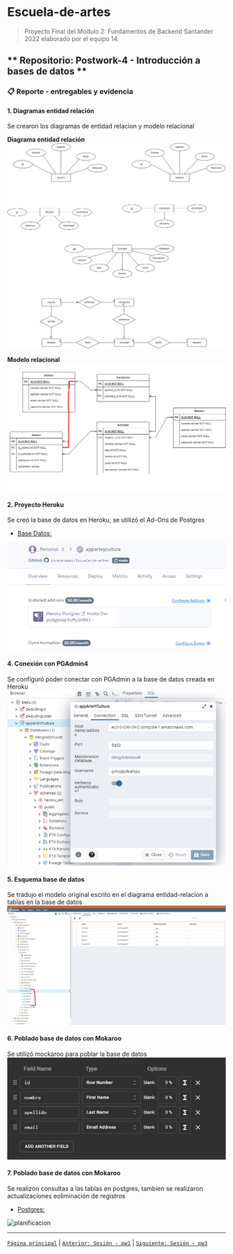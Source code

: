# Escuela-de-artes

>Proyecto Final del Modulo 2: Fundamentos de Backend Santander 2022 elaborado por el equipo 14.

## ** Repositorio: Postwork-4 - Introducción a bases de datos **

### 📋 Reporte - entregables y evidencia


#### 1. Diagramas entidad relación
Se crearon los diagramas de entidad relacion y modelo relacional

**Diagrama entidad relación**
<img src="img/1.A_Modelo_EntidadRelacion.png" alt="planificacion" > 

**Modelo relacional**
<img src="img/1.B_Modelo_Relacional.png" alt="planificacion" > 

#### 2. Proyecto Heroku
Se creó la base de datos en Heroku, se utilizó el Ad-Ons de Postgres
+ [Base Datos:](pdf/2_CredencialesDBHeroku.pdf)

<img src="img/3_Add-Ons_Postgres.png" alt="planificacion" > 

#### 4. Conexión con PGAdmin4
Se configuró poder conectar con PGAdmin a la base de datos creada en Heroku
<img src="img/4_ConexionPGAdmin.png" alt="planificacion" > 

#### 5. Esquema base de datos
Se tradujo el modelo original escrito en el diagrama entidad-relacion a tablas en la base de datos
<img src="img/5_tablas-pgAdmin.jpg" alt="planificacion" > 

#### 6. Poblado base de datos con Mokaroo
Se utilizó mockaroo para poblar la base de datos 
<img src="img/6_Mockaroo.png" alt="planificacion" > 

#### 7. Poblado base de datos con Mokaroo
Se realizon consultas a las tablas en postgres, tambien se realizaron actualizaciones  eoliminación de registros
+ [Postgres:](pdf/7_ConsultasPostgresSQL.pdf)

<img src="script/7_proyecto_arte.sql" alt="planificacion" > 

-------
[`Página principal`](../../README.md) | [`Anterior: Sesión - pw1`](../pw1/README.md) | [`Siguiente: Sesión - pw3`](../pw3/README.md)